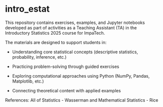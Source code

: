 # intro_estat

This repository contains exercises, examples, and Jupyter notebooks developed as part of activities as a Teaching Assistant (TA) in the Introductory Statistics 2025 course for ImpaTech.

The materials are designed to support students in:

- Understanding core statistical concepts (descriptive statistics, probability, inference, etc.)

- Practicing problem-solving through guided exercises

- Exploring computational approaches using Python (NumPy, Pandas, Matplotlib, etc.)

- Connecting theoretical content with applied examples

References: All of Statistics - Wasserman and Mathematical Statistics - Rice

